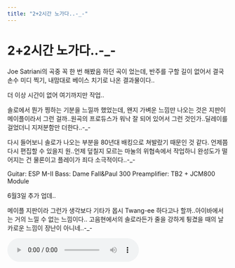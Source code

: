 ```yaml
---
title: "2+2시간 노가다..-_-"
---
```

# 2+2시간 노가다..-_-

Joe Satriani의 곡중 꼭 한 번 해봤음 하던 곡이 었는데, 반주를 구할 길이 없어서 결국 손수 미디 찍기, 내맘대로 베이스 치기로 나온 결과물이다..

더 이상 시간이 없어 여기까지만 작업..

솔로에서 뭔가 찡하는 기분을 느낄까 했었는데, 왠지 가벼운 느낌만 나오는 것은 지판이 메이플이라서 그런 걸까..원곡의 프로듀스가 워낙 잘 되어 있어서 그런 것인가..딜레이를 걸었더니 지저분함만 더한다..-_-

다시 들어보니 솔로가 나오는 부분을 80년대 배킹으로 쳐발랐기 때문인 것 같다. 언제쯤 다시 편집할 수 있을지 원..언제 덮칠지 모르는 마눌의 위협속에서 작업하니 완성도가 떨어지는 건 물론이고 플레이가 죄다 소극적이다..-_-

Guitar: ESP M-II
Bass: Dame Fall&amp;Paul 300
Preamplifier: TB2 + JCM800 Module

6월3일 추가 업데..

메이플 지판이라 그런가 생각보다 기타가 몹시 Twang-ee 하다고나 할까..아이바에서는 거의 느낄 수 없는 느낌이다.. 고음현에서의 솔로라든가 줄을 강하게 튕겼을 때의 날카로운 느낌이 장난이 아니네..-_-

![audio](/assets/images/7212f4bcd01bd88e1733856e578dd288.mp3)




